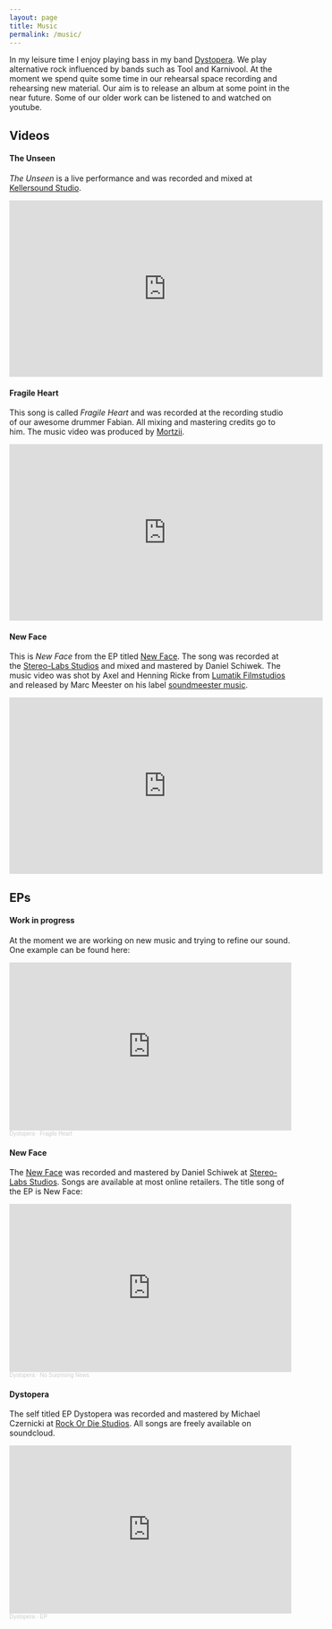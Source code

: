 ```yaml
---
layout: page
title: Music
permalink: /music/
---
```


In my leisure time I enjoy playing bass in my band [Dystopera](https://www.facebook.com/dystoperamusic/). We play alternative rock influenced by bands such as Tool and Karnivool. At the moment we spend quite some time in our rehearsal space recording and rehearsing new material. Our aim is to release an album at some point in the near future. Some of our older work can be listened to and watched on youtube.


## Videos

#### The Unseen

*The Unseen* is a live performance and was recorded and mixed at [Kellersound Studio](https://www.facebook.com/Kellersound-593294147833647/).

<iframe width="560" height="315" src="https://www.youtube.com/embed/dAZyz2LRAP4" title="YouTube video player" frameborder="0" allow="accelerometer; autoplay; clipboard-write; encrypted-media; gyroscope; picture-in-picture" allowfullscreen></iframe>

#### Fragile Heart

This song is called *Fragile Heart* and was recorded at the recording studio of our awesome drummer Fabian. All mixing and mastering credits go to him. The music video was produced by [Mortzii](https://medienbrauerei.com/).

<iframe width="560" height="315" src="https://www.youtube.com/embed/GyIqwII_Nu8" frameborder="0" allow="accelerometer; autoplay; encrypted-media; gyroscope; picture-in-picture" allowfullscreen></iframe>

#### New Face

This is *New Face* from the EP titled [New Face](https://www.amazon.de/New-Face-Dystopera/dp/B00PE1CDMI). The song was recorded at the [Stereo-Labs Studios](https://de-de.facebook.com/pages/category/Music-Production-Studio/Stereo-Labs-Tonstudio-217979464919507/) and mixed and mastered by Daniel Schiwek. The music video was shot by Axel and Henning Ricke from [Lumatik Filmstudios](https://lumatik.de/) and released by Marc Meester on his label [soundmeester music](https://www.soundmeester.com/).

<iframe width="560" height="315" src="https://www.youtube.com/embed/1mCsmZpdyhE" frameborder="0" allow="accelerometer; autoplay; encrypted-media; gyroscope; picture-in-picture" allowfullscreen></iframe>

## EPs

#### Work in progress
At the moment we are working on new music and trying to refine our sound. One example can be found here:
<iframe width="100%" height="300" scrolling="no" frameborder="no" allow="autoplay" src="https://w.soundcloud.com/player/?url=https%3A//api.soundcloud.com/tracks/379642085&color=%23ff5500&auto_play=false&hide_related=false&show_comments=true&show_user=true&show_reposts=false&show_teaser=true&visual=true"></iframe><div style="font-size: 10px; color: #cccccc;line-break: anywhere;word-break: normal;overflow: hidden;white-space: nowrap;text-overflow: ellipsis; font-family: Interstate,Lucida Grande,Lucida Sans Unicode,Lucida Sans,Garuda,Verdana,Tahoma,sans-serif;font-weight: 100;"><a href="https://soundcloud.com/dystopera" title="Dystopera" target="_blank" style="color: #cccccc; text-decoration: none;">Dystopera</a> · <a href="https://soundcloud.com/dystopera/fragile-heart" title="Fragile Heart" target="_blank" style="color: #cccccc; text-decoration: none;">Fragile Heart</a></div>

#### New Face
The [New Face](https://www.amazon.de/New-Face-Dystopera/dp/B00PE1CDMI) was recorded and mastered by Daniel Schiwek at [Stereo-Labs Studios](https://de-de.facebook.com/pages/category/Music-Production-Studio/Stereo-Labs-Tonstudio-217979464919507/). Songs are available at most online retailers. The title song of the EP is New Face:
<iframe width="100%" height="300" scrolling="no" frameborder="no" allow="autoplay" src="https://w.soundcloud.com/player/?url=https%3A//api.soundcloud.com/tracks/294736562&color=%23ff5500&auto_play=false&hide_related=false&show_comments=true&show_user=true&show_reposts=false&show_teaser=true&visual=true"></iframe><div style="font-size: 10px; color: #cccccc;line-break: anywhere;word-break: normal;overflow: hidden;white-space: nowrap;text-overflow: ellipsis; font-family: Interstate,Lucida Grande,Lucida Sans Unicode,Lucida Sans,Garuda,Verdana,Tahoma,sans-serif;font-weight: 100;"><a href="https://soundcloud.com/dystopera" title="Dystopera" target="_blank" style="color: #cccccc; text-decoration: none;">Dystopera</a> · <a href="https://soundcloud.com/dystopera/no-surprising-news-1" title="No Surprising News" target="_blank" style="color: #cccccc; text-decoration: none;">No Surprising News</a></div>

#### Dystopera
The self titled EP Dystopera was recorded and mastered by Michael Czernicki at [Rock Or Die Studios](https://www.rockordie.de/). All songs are freely available on soundcloud.
<iframe width="100%" height="300" scrolling="no" frameborder="no" allow="autoplay" src="https://w.soundcloud.com/player/?url=https%3A//api.soundcloud.com/playlists/2078616&color=%23ff5500&auto_play=false&hide_related=false&show_comments=true&show_user=true&show_reposts=false&show_teaser=true&visual=true"></iframe><div style="font-size: 10px; color: #cccccc;line-break: anywhere;word-break: normal;overflow: hidden;white-space: nowrap;text-overflow: ellipsis; font-family: Interstate,Lucida Grande,Lucida Sans Unicode,Lucida Sans,Garuda,Verdana,Tahoma,sans-serif;font-weight: 100;"><a href="https://soundcloud.com/dystopera" title="Dystopera" target="_blank" style="color: #cccccc; text-decoration: none;">Dystopera</a> · <a href="https://soundcloud.com/dystopera/sets/ep-248" title="EP" target="_blank" style="color: #cccccc; text-decoration: none;">EP</a></div>
